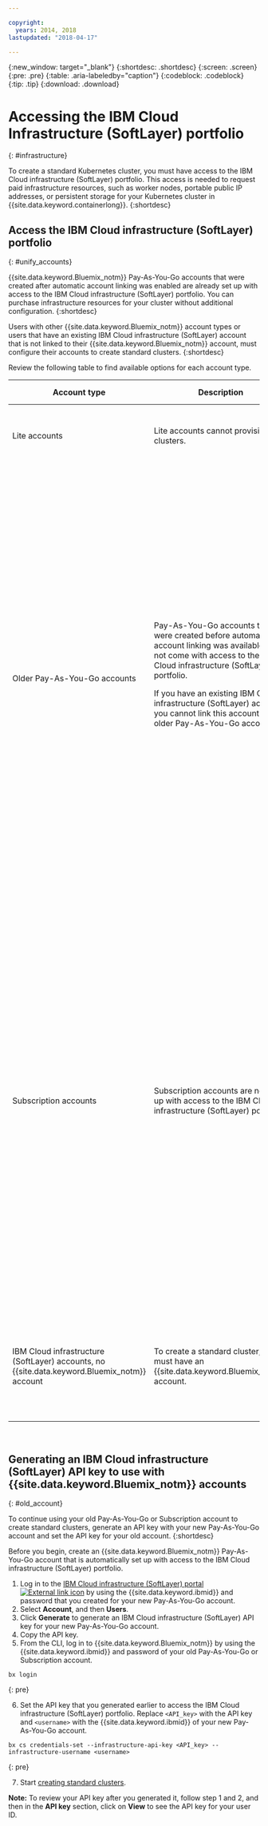 ```yaml
---

copyright:
  years: 2014, 2018
lastupdated: "2018-04-17"

---
```


{:new_window: target="_blank"}
{:shortdesc: .shortdesc}
{:screen: .screen}
{:pre: .pre}
{:table: .aria-labeledby="caption"}
{:codeblock: .codeblock}
{:tip: .tip}
{:download: .download}


# Accessing the IBM Cloud Infrastructure (SoftLayer) portfolio
{: #infrastructure}

To create a standard Kubernetes cluster, you must have access to the IBM Cloud infrastructure (SoftLayer) portfolio. This access is needed to request paid infrastructure resources, such as worker nodes, portable public IP addresses, or persistent storage for your Kubernetes cluster in {{site.data.keyword.containerlong}}.
{:shortdesc}

## Access the IBM Cloud infrastructure (SoftLayer) portfolio
{: #unify_accounts}

{{site.data.keyword.Bluemix_notm}} Pay-As-You-Go accounts that were created after automatic account linking was enabled are already set up with access to the IBM Cloud infrastructure (SoftLayer) portfolio. You can purchase infrastructure resources for your cluster without additional configuration.
{:shortdesc}

Users with other {{site.data.keyword.Bluemix_notm}} account types or users that have an existing IBM Cloud infrastructure (SoftLayer) account that is not linked to their {{site.data.keyword.Bluemix_notm}} account, must configure their accounts to create standard clusters.
{:shortdesc}

Review the following table to find available options for each account type.

|Account type|Description|Available options to create a standard cluster|
|------------|-----------|----------------------------------------------|
|Lite accounts|Lite accounts cannot provision clusters.|[Upgrade your Lite account to an {{site.data.keyword.Bluemix_notm}} Pay-As-You-Go account](/docs/account/index.html#billableacts) that is set up with access to the IBM Cloud infrastructure (SoftLayer) portfolio.|
|Older Pay-As-You-Go accounts|Pay-As-You-Go accounts that were created before automatic account linking was available, did not come with access to the IBM Cloud infrastructure (SoftLayer) portfolio.<p>If you have an existing IBM Cloud infrastructure (SoftLayer) account, you cannot link this account to an older Pay-As-You-Go account.</p>|Option 1: [Create a new Pay-As-You-Go account](/docs/account/index.html#billableacts) that is set up with access to the IBM Cloud infrastructure (SoftLayer) portfolio. When you choose this option, you have two separate {{site.data.keyword.Bluemix_notm}} accounts and billings.<p>If you want to continue using your old Pay-As-You-Go account to create standard clusters, you can use your new Pay-As-You-Go account to generate an API key to access the IBM Cloud infrastructure (SoftLayer) portfolio. Then, you must set the API key for your old Pay-As-You-Go account. For more information, see [Generating an API key for old Pay-As-You-Go and Subscription accounts](#old_account). Keep in mind that IBM Cloud infrastructure (SoftLayer) resources are billed through your new Pay-As-You-Go account.</p></br><p>Option 2: If you already have an existing IBM Cloud infrastructure (SoftLayer) account that you want to use, you can [set your credentials](cs_cli_reference.html#cs_credentials_set) for your {{site.data.keyword.Bluemix_notm}} account.</p><p>**Note:** The IBM Cloud infrastructure (SoftLayer) account that you use with your {{site.data.keyword.Bluemix_notm}} account must be set up with Super User permissions.</p>|
|Subscription accounts|Subscription accounts are not set up with access to the IBM Cloud infrastructure (SoftLayer) portfolio.|Option 1: [Create a new Pay-As-You-Go account](/docs/account/index.html#billableacts) that is set up with access to the IBM Cloud infrastructure (SoftLayer) portfolio. When you choose this option, you have two separate {{site.data.keyword.Bluemix_notm}} accounts and billings.<p>If you want to continue using your Subscription account to create standard clusters, you can use your new Pay-As-You-Go account to generate an API key to access the IBM Cloud infrastructure (SoftLayer) portfolio. Then, you must set the API key for your Subscription account. For more information, see [Generating an API key for old Pay-As-You-Go and Subscription accounts](#old_account). Keep in mind that IBM Cloud infrastructure (SoftLayer) resources are billed through your new Pay-As-You-Go account.</p></br><p>Option 2: If you already have an existing IBM Cloud infrastructure (SoftLayer) account that you want to use, you can [set your credentials](cs_cli_reference.html#cs_credentials_set) for your {{site.data.keyword.Bluemix_notm}} account.<p>**Note:** The IBM Cloud infrastructure (SoftLayer) account that you use with your {{site.data.keyword.Bluemix_notm}} account must be set up with Super User permissions.</p>|
|IBM Cloud infrastructure (SoftLayer) accounts, no {{site.data.keyword.Bluemix_notm}} account|To create a standard cluster, you must have an {{site.data.keyword.Bluemix_notm}} account.|<p>[Create a new Pay-As-You-Go account](/docs/account/index.html#billableacts) that is set up with access to the IBM Cloud infrastructure (SoftLayer) portfolio. When you choose this option, an IBM Cloud infrastructure (SoftLayer) is created for you. You have two separate IBM Cloud infrastructure (SoftLayer) accounts and billing.</p>|

<br />


## Generating an IBM Cloud infrastructure (SoftLayer) API key to use with {{site.data.keyword.Bluemix_notm}} accounts
{: #old_account}

To continue using your old Pay-As-You-Go or Subscription account to create standard clusters, generate an API key with your new Pay-As-You-Go account and set the API key for your old account.
{:shortdesc}

Before you begin, create an {{site.data.keyword.Bluemix_notm}} Pay-As-You-Go account that is automatically set up with access to the IBM Cloud infrastructure (SoftLayer) portfolio.

1.  Log in to the [IBM Cloud infrastructure (SoftLayer) portal ![External link icon](../icons/launch-glyph.svg "External link icon")](https://control.softlayer.com/) by using the {{site.data.keyword.ibmid}} and password that you created for your new Pay-As-You-Go account.
2.  Select **Account**, and then **Users**.
3.  Click **Generate** to generate an IBM Cloud infrastructure (SoftLayer) API key for your new Pay-As-You-Go account.
4.  Copy the API key.
5.  From the CLI, log in to {{site.data.keyword.Bluemix_notm}} by using the {{site.data.keyword.ibmid}} and password of your old Pay-As-You-Go or Subscription account.

  ```
  bx login
  ```
  {: pre}

6.  Set the API key that you generated earlier to access the IBM Cloud infrastructure (SoftLayer) portfolio. Replace `<API_key>` with the API key and `<username>` with the {{site.data.keyword.ibmid}} of your new Pay-As-You-Go account.

  ```
  bx cs credentials-set --infrastructure-api-key <API_key> --infrastructure-username <username>
  ```
  {: pre}

7.  Start [creating standard clusters](cs_clusters.html#clusters_cli).

**Note:** To review your API key after you generated it, follow step 1 and 2, and then in the **API key** section, click on **View** to see the API key for your user ID.
